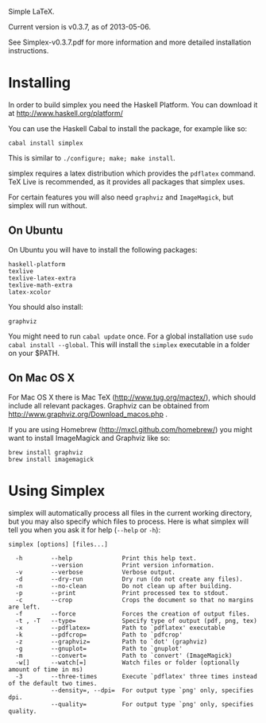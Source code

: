 Simple LaTeX.

Current version is v0.3.7, as of 2013-05-06.

See Simplex-v0.3.7.pdf for more information
and more detailed installation instructions.

Installing
==========

In order to build simplex you need the Haskell Platform.
You can download it at http://www.haskell.org/platform/ 

You can use the Haskell Cabal to install the package,
for example like so:

    cabal install simplex

This is similar to `./configure; make; make install`.

simplex requires a latex distribution which provides the
`pdflatex` command. TeX Live is recommended, as it provides
all packages that simplex uses.

For certain features you will also need `graphviz` and
`ImageMagick`, but simplex will run without.

On Ubuntu
---------

On Ubuntu you will have to install the following packages:

    haskell-platform
    texlive
    texlive-latex-extra
    texlive-math-extra
    latex-xcolor

You should also install:

    graphviz

You might need to run `cabal update` once. For a global
installation use `sudo cabal install --global`. This will
install the `simplex` executable in a folder on your $PATH.

On Mac OS X
-----------

For Mac OS X there is Mac TeX (http://www.tug.org/mactex/),
which should include all relevant packages. Graphviz can be
obtained from http://www.graphviz.org/Download_macos.php .

If you are using Homebrew (http://mxcl.github.com/homebrew/)
you might want to install ImageMagick and Graphviz like so:

    brew install graphviz
    brew install imagemagick


Using Simplex
=============

simplex will automatically process all files in the
current working directory, but you may also specify
which files to process. Here is what simplex will tell
you when you ask it for help (`--help` or `-h`):

    simplex [options] [files...]

      -h        --help              Print this help text.
                --version           Print version information.
      -v        --verbose           Verbose output.
      -d        --dry-run           Dry run (do not create any files).
      -n        --no-clean          Do not clean up after building.
      -p        --print             Print processed tex to stdout.
      -c        --crop              Crops the document so that no margins are left.
      -f        --force             Forces the creation of output files.
      -t , -T   --type=             Specify type of output (pdf, png, tex)
      -x        --pdflatex=         Path to `pdflatex' executable
      -k        --pdfcrop=          Path to `pdfcrop'
      -z        --graphviz=         Path to `dot' (graphviz)
      -g        --gnuplot=          Path to `gnuplot'
      -m        --convert=          Path to `convert' (ImageMagick)
      -w[]      --watch[=]          Watch files or folder (optionally amount of time in ms)
      -3        --three-times       Execute `pdflatex' three times instead of the default two times.
                --density=, --dpi=  For output type `png' only, specifies dpi.
                --quality=          For output type `png' only, specifies quality.


